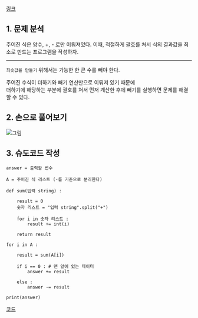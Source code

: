 [링크](https://www.acmicpc.net/problem/1541)

## 1. 문제 분석 

주어진 식은 양수, +, - 로만 이뤄져있다. 이때, 적절하게 괄호를 쳐서 식의 결과값을 최소로 만드는 프로그램을 작성하자.

---

`최솟값을 만들기` 위해서는 가능한 한 큰 수를 빼야 한다. 

주어진 수식이 더하기와 빼기 연산만으로 이뤄져 있기 때문에  
더하기에 해당하는 부분에 괄호를 쳐서 먼저 계산한 후에 빼기를 실행하면 문제를 해결할 수 있다. 

## 2. 손으로 풀어보기 

![그림](../../image/day11/36번_001.jpg)

## 3. 슈도코드 작성 

``` 
answer = 출력할 변수 

A = 주어진 식 리스트 (-를 기준으로 분리한다)

def sum(입력 string) : 
    
    result = 0
    숫자 리스트 = "입력 string".split("+")

    for i in 숫자 리스트 : 
        result += int(i)

    return result 

for i in A : 

    result = sum(A[i])

    if i == 0 : # 맨 앞에 있는 데이터 
        answer += result 

    else : 
        answer -= result 

print(answer)
```

[코드](../../code/day11/36_최솟값을만드는괄호배치찾기.py)
